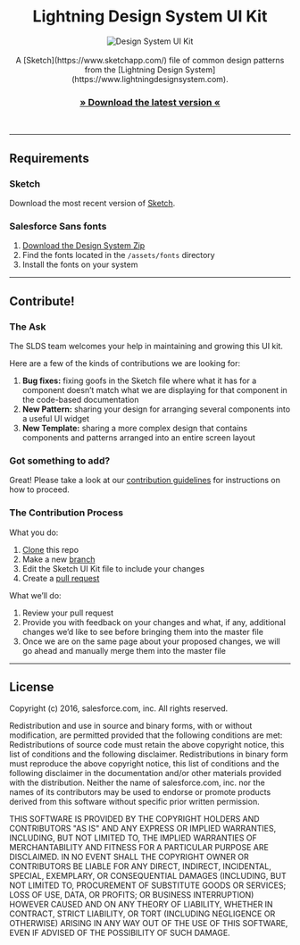 <h1 align="center">Lightning Design System UI Kit</h1>

<p align="center">
<img src="https://cloud.githubusercontent.com/assets/85783/15560157/af4a1abc-229d-11e6-9a3d-6c3f4b81220b.png" alt="Design System UI Kit" />
<br />
<br />
A [Sketch](https://www.sketchapp.com/) file of common design patterns from the [Lightning Design System](https://www.lightningdesignsystem.com).
<br />
<h3 align="center"><a href="https://github.com/salesforce-ux/design-system-ui-kit/archive/master.zip">» Download the latest version «</a></h3>
<br />

----

## Requirements

### Sketch

Download the most recent version of [Sketch](https://www.sketchapp.com/).

### Salesforce Sans fonts

1. [Download the Design System Zip](https://www.lightningdesignsystem.com/resources/downloads/)
2. Find the fonts located in the `/assets/fonts` directory
3. Install the fonts on your system
___
## Contribute!

### The Ask
The SLDS team welcomes your help in maintaining and growing this UI kit. 

Here are a few of the kinds of contributions we are looking for:
1.  **Bug fixes:** fixing goofs in the Sketch file where what it has for a component doesn’t match what we are displaying for that component in the code-based documentation 
2.  **New Pattern:** sharing your design for arranging several components into a useful UI widget
3.  **New Template:** sharing a more complex design that contains components and patterns arranged into an entire screen layout

### Got something to add?
Great! Please take a look at our [contribution guidelines](https://CONTRIBUTING.md) for instructions on how to proceed.

### The Contribution Process
What you do:
1. [Clone](https://help.github.com/articles/cloning-a-repository/) this repo
2. Make a new [branch](https://help.github.com/articles/creating-and-deleting-branches-within-your-repository/)
3. Edit the Sketch UI Kit file to include your changes
3. Create a [pull request](https://help.github.com/articles/using-pull-requests/)

What we’ll do:
1. Review your pull request
2.  Provide you with feedback on your changes and what, if any, additional changes we’d like to see before bringing them into the master file
3.  Once we are on the same page about your proposed changes, we will go ahead and manually merge them into the master file 
___
## License

Copyright (c) 2016, salesforce.com, inc. All rights reserved.

Redistribution and use in source and binary forms, with or without modification, are permitted provided that the following conditions are met:
Redistributions of source code must retain the above copyright notice, this list of conditions and the following disclaimer.
Redistributions in binary form must reproduce the above copyright notice, this list of conditions and the following disclaimer in the documentation and/or other materials provided with the distribution.
Neither the name of salesforce.com, inc. nor the names of its contributors may be used to endorse or promote products derived from this software without specific prior written permission.

THIS SOFTWARE IS PROVIDED BY THE COPYRIGHT HOLDERS AND CONTRIBUTORS "AS IS" AND ANY EXPRESS OR IMPLIED WARRANTIES, INCLUDING, BUT NOT LIMITED TO, THE IMPLIED WARRANTIES OF MERCHANTABILITY AND FITNESS FOR A PARTICULAR PURPOSE ARE DISCLAIMED. IN NO EVENT SHALL THE COPYRIGHT OWNER OR CONTRIBUTORS BE LIABLE FOR ANY DIRECT, INDIRECT, INCIDENTAL, SPECIAL, EXEMPLARY, OR CONSEQUENTIAL DAMAGES (INCLUDING, BUT NOT LIMITED TO, PROCUREMENT OF SUBSTITUTE GOODS OR SERVICES; LOSS OF USE, DATA, OR PROFITS; OR BUSINESS INTERRUPTION) HOWEVER CAUSED AND ON ANY THEORY OF LIABILITY, WHETHER IN CONTRACT, STRICT LIABILITY, OR TORT (INCLUDING NEGLIGENCE OR OTHERWISE) ARISING IN ANY WAY OUT OF THE USE OF THIS SOFTWARE, EVEN IF ADVISED OF THE POSSIBILITY OF SUCH DAMAGE.
